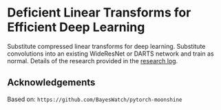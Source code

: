 # Deficient Linear Transforms for Efficient Deep Learning

Substitute compressed linear transforms for deep learning. Substitute
convolutions into an existing WideResNet or DARTS network and train as
normal. Details of the research provided in the [research
log](./research_log.md).

## Acknowledgements

Based on: `https://github.com/BayesWatch/pytorch-moonshine`

